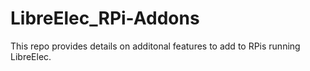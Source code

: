 # LibreElec_RPi-Addons
This repo provides details on additonal features to add to RPis running LibreElec.
